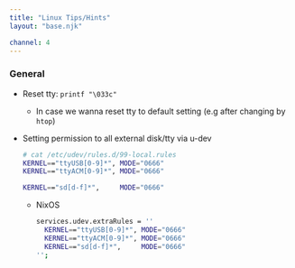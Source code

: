 ```yaml
---
title: "Linux Tips/Hints"
layout: "base.njk"

channel: 4
---
```


### General

* Reset tty: `printf "\033c"`
  * In case we wanna reset tty to default setting (e.g after changing by `htop`)  

* Setting permission to all external disk/tty via u-dev
    ```bash
    # cat /etc/udev/rules.d/99-local.rules
    KERNEL=="ttyUSB[0-9]*", MODE="0666"
    KERNEL=="ttyACM[0-9]*", MODE="0666"

    KERNEL=="sd[d-f]*",     MODE="0666"
    ```
    * NixOS
        ```bash
        services.udev.extraRules = ''
          KERNEL=="ttyUSB[0-9]*", MODE="0666"
          KERNEL=="ttyACM[0-9]*", MODE="0666"
          KERNEL=="sd[d-f]*",     MODE="0666"
        '';
        ```